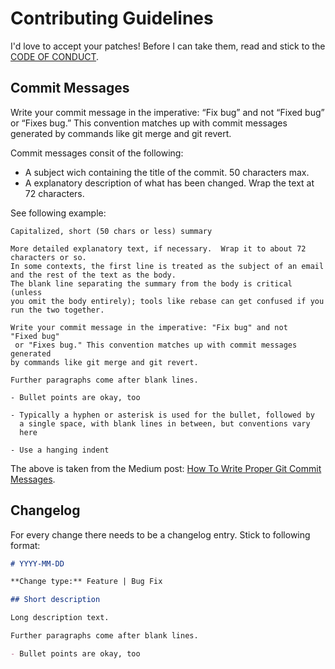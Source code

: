 # Contributing Guidelines

I'd love to accept your patches! Before I can take them, read and stick to the
[CODE OF CONDUCT](CODE_OF_CONDUCT.md).

## Commit Messages

Write your commit message in the imperative: “Fix bug” and not “Fixed bug” or
“Fixes bug.” This convention matches up with commit messages generated by
commands like git merge and git revert.

Commit messages consit of the following:

- A subject wich containing the title of the commit. 50 characters max.
- A explanatory description of what has been changed. Wrap the text at 72
  characters.

See following example:

```commit-message
Capitalized, short (50 chars or less) summary

More detailed explanatory text, if necessary.  Wrap it to about 72
characters or so.
In some contexts, the first line is treated as the subject of an email
and the rest of the text as the body.
The blank line separating the summary from the body is critical (unless
you omit the body entirely); tools like rebase can get confused if you
run the two together.

Write your commit message in the imperative: "Fix bug" and not
"Fixed bug"
 or "Fixes bug." This convention matches up with commit messages generated
by commands like git merge and git revert.

Further paragraphs come after blank lines.

- Bullet points are okay, too

- Typically a hyphen or asterisk is used for the bullet, followed by
  a single space, with blank lines in between, but conventions vary
  here

- Use a hanging indent
```

The above is taken from the Medium post: [How To Write Proper Git Commit
Messages](https://medium.com/@steveamaza/how-to-write-a-proper-git-commit-message-e028865e5791).

## Changelog

For every change there needs to be a changelog entry. Stick to following format:

```markdown
# YYYY-MM-DD

**Change type:** Feature | Bug Fix

## Short description

Long description text.

Further paragraphs come after blank lines.

- Bullet points are okay, too
```
